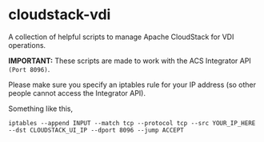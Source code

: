 # cloudstack-vdi
A collection of helpful scripts to manage Apache CloudStack for VDI operations.

<b>IMPORTANT:</b> These scripts are made to work with the ACS Integrator API ``(Port 8096)``. 

Please make sure you specify an iptables rule for your IP address (so other people cannot access the Integrator API).

Something like this,

``iptables --append INPUT --match tcp --protocol tcp --src YOUR_IP_HERE --dst CLOUDSTACK_UI_IP --dport 8096 --jump ACCEPT``
